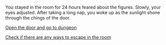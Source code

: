 You stayed in the room for 24 hours feared about the figures. Slowly, your eyes adjusted. After taking a long nap, you woke up as the sunlight shone through the chings of the door.

[Open the door and go to dungeon](#)

[Check if there are any ways to escape in the room](#)